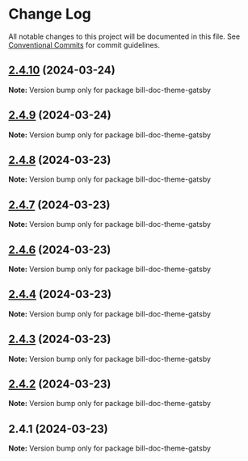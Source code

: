 # Change Log

All notable changes to this project will be documented in this file.
See [Conventional Commits](https://conventionalcommits.org) for commit guidelines.

## [2.4.10](https://github.com/xpchbill/bill-docz/compare/v2.4.9...v2.4.10) (2024-03-24)

**Note:** Version bump only for package bill-doc-theme-gatsby

## [2.4.9](https://github.com/xpchbill/bill-docz/compare/v2.4.8...v2.4.9) (2024-03-24)

**Note:** Version bump only for package bill-doc-theme-gatsby

## [2.4.8](https://github.com/xpchbill/bill-docz/compare/v2.4.7...v2.4.8) (2024-03-23)

**Note:** Version bump only for package bill-doc-theme-gatsby

## [2.4.7](https://github.com/xpchbill/bill-docz/compare/v2.4.6...v2.4.7) (2024-03-23)

**Note:** Version bump only for package bill-doc-theme-gatsby

## [2.4.6](https://github.com/xpchbill/bill-docz/compare/v2.4.5...v2.4.6) (2024-03-23)

**Note:** Version bump only for package bill-doc-theme-gatsby

## [2.4.4](https://github.com/xpchbill/bill-docz/compare/v2.4.3...v2.4.4) (2024-03-23)

**Note:** Version bump only for package bill-doc-theme-gatsby

## [2.4.3](https://github.com/xpchbill/bill-docz/compare/v2.4.2...v2.4.3) (2024-03-23)

**Note:** Version bump only for package bill-doc-theme-gatsby

## [2.4.2](https://github.com/xpchbill/bill-docz/compare/v2.4.1...v2.4.2) (2024-03-23)

**Note:** Version bump only for package bill-doc-theme-gatsby

## 2.4.1 (2024-03-23)

**Note:** Version bump only for package bill-doc-theme-gatsby
